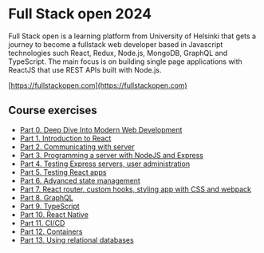 # Full Stack open 2024

Full Stack open is a learning platform from University of Helsinki that gets a journey to become a fullstack web developer based in Javascript technologies such React, Redux, Node.js, MongoDB, GraphQL and TypeScript. The main focus is on building single page applications with ReactJS that use REST APIs built with Node.js.

[https://fullstackopen.com](https://fullstackopen.com)

## Course exercises

- [Part 0. Deep Dive Into Modern Web Development](/part0)
- [Part 1. Introduction to React]()
- [Part 2. Communicating with server]()
- [Part 3. Programming a server with NodeJS and Express]()
- [Part 4. Testing Express servers, user administration]()
- [Part 5. Testing React apps]()
- [Part 6. Advanced state management]()
- [Part 7. React router, custom hooks, styling app with CSS and webpack]()
- [Part 8. GraphQL]()
- [Part 9. TypeScript]()
- [Part 10. React Native]()
- [Part 11. CI/CD]()
- [Part 12. Containers]()
- [Part 13. Using relational databases]()

